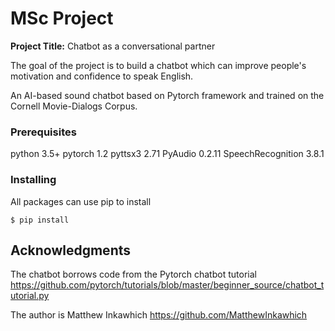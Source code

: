 # MSc Project
**Project Title:** Chatbot as a conversational partner

The goal of the project is to build a chatbot which can improve people's motivation and confidence to speak English.

An AI-based sound chatbot based on Pytorch framework and trained on the Cornell Movie-Dialogs Corpus.


### Prerequisites

python 3.5+
pytorch 1.2
pyttsx3 2.71
PyAudio 0.2.11
SpeechRecognition 3.8.1


### Installing

All packages can use pip to install

```shell
$ pip install 
```

## Acknowledgments

The chatbot borrows code from the Pytorch chatbot tutorial https://github.com/pytorch/tutorials/blob/master/beginner_source/chatbot_tutorial.py

The author is Matthew Inkawhich https://github.com/MatthewInkawhich


